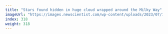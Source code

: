 ```yaml
---
title: "Stars found hidden in huge cloud wrapped around the Milky Way"
imageUrl: "https://images.newscientist.com/wp-content/uploads/2023/07/12115548/SEI_163183838.jpg?width=788"
index: 318
weight: 318
---
```

